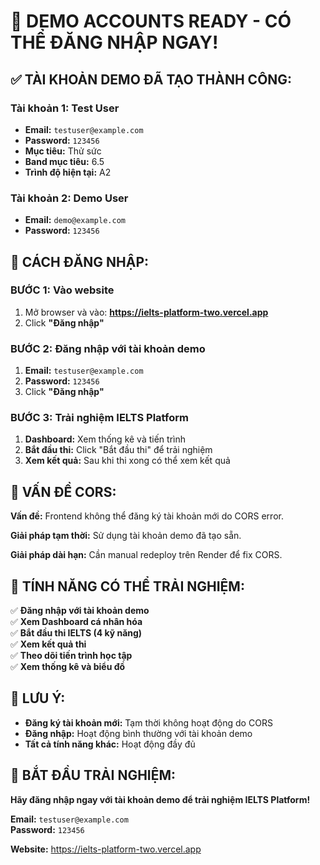 # 🎉 DEMO ACCOUNTS READY - CÓ THỂ ĐĂNG NHẬP NGAY!

## ✅ **TÀI KHOẢN DEMO ĐÃ TẠO THÀNH CÔNG:**

### **Tài khoản 1: Test User**

- **Email:** `testuser@example.com`
- **Password:** `123456`
- **Mục tiêu:** Thử sức
- **Band mục tiêu:** 6.5
- **Trình độ hiện tại:** A2

### **Tài khoản 2: Demo User**

- **Email:** `demo@example.com`
- **Password:** `123456`

## 🚀 **CÁCH ĐĂNG NHẬP:**

### **BƯỚC 1: Vào website**

1. Mở browser và vào: **https://ielts-platform-two.vercel.app**
2. Click **"Đăng nhập"**

### **BƯỚC 2: Đăng nhập với tài khoản demo**

1. **Email:** `testuser@example.com`
2. **Password:** `123456`
3. Click **"Đăng nhập"**

### **BƯỚC 3: Trải nghiệm IELTS Platform**

1. **Dashboard:** Xem thống kê và tiến trình
2. **Bắt đầu thi:** Click "Bắt đầu thi" để trải nghiệm
3. **Xem kết quả:** Sau khi thi xong có thể xem kết quả

## 🔧 **VẤN ĐỀ CORS:**

**Vấn đề:** Frontend không thể đăng ký tài khoản mới do CORS error.

**Giải pháp tạm thời:** Sử dụng tài khoản demo đã tạo sẵn.

**Giải pháp dài hạn:** Cần manual redeploy trên Render để fix CORS.

## 🎯 **TÍNH NĂNG CÓ THỂ TRẢI NGHIỆM:**

✅ **Đăng nhập với tài khoản demo**  
✅ **Xem Dashboard cá nhân hóa**  
✅ **Bắt đầu thi IELTS (4 kỹ năng)**  
✅ **Xem kết quả thi**  
✅ **Theo dõi tiến trình học tập**  
✅ **Xem thống kê và biểu đồ**

## 🚨 **LƯU Ý:**

- **Đăng ký tài khoản mới:** Tạm thời không hoạt động do CORS
- **Đăng nhập:** Hoạt động bình thường với tài khoản demo
- **Tất cả tính năng khác:** Hoạt động đầy đủ

## 🎉 **BẮT ĐẦU TRẢI NGHIỆM:**

**Hãy đăng nhập ngay với tài khoản demo để trải nghiệm IELTS Platform!**

**Email:** `testuser@example.com`  
**Password:** `123456`

**Website:** https://ielts-platform-two.vercel.app

